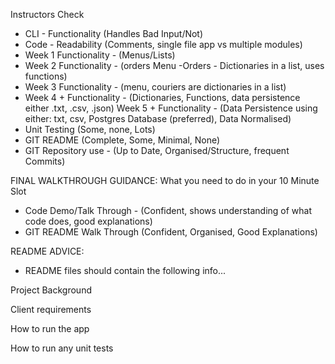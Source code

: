 Instructors Check

- CLI - Functionality (Handles Bad Input/Not)
- Code - Readability (Comments, single file app vs multiple modules)
- Week 1 Functionality - (Menus/Lists)
- Week 2 Functionality - (orders Menu -Orders - Dictionaries in a list, uses functions)
- Week 3 Functionality - (menu, couriers are dictionaries in a list)
- Week 4 + Functionality - (Dictionaries, Functions, data persistence either .txt, .csv, .json)
Week 5 + Functionality - (Data Persistence using either: txt, csv, Postgres Database (preferred), Data Normalised)
- Unit Testing (Some, none, Lots)
- GIT README (Complete, Some, Minimal, None)
- GIT Repository use - (Up to Date, Organised/Structure, frequent Commits)

FINAL WALKTHROUGH GUIDANCE:
What you need to do in your 10 Minute Slot

- Code Demo/Talk Through - (Confident, shows understanding of what code does, good explanations)
- GIT README Walk Through (Confident, Organised, Good Explanations)

README ADVICE: 

- README files should contain the following info...

Project Background

Client requirements

How to run the app

How to run any unit tests
 